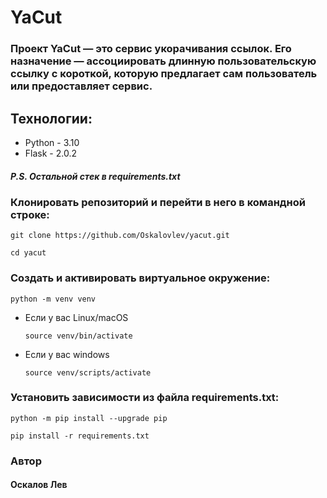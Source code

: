 # YaCut

### Проект YaCut — это сервис укорачивания ссылок. Его назначение — ассоциировать длинную пользовательскую ссылку с короткой, которую предлагает сам пользователь или предоставляет сервис.

## Технологии:

* Python - 3.10
* Flask - 2.0.2
##### P.S. Остальной стек в requirements.txt

### Клонировать репозиторий и перейти в него в командной строке:

```
git clone https://github.com/Oskalovlev/yacut.git 
```

```
cd yacut
```

### Cоздать и активировать виртуальное окружение:

```
python -m venv venv
```

* Если у вас Linux/macOS

    ```
    source venv/bin/activate
    ```

* Если у вас windows

    ```
    source venv/scripts/activate
    ```

### Установить зависимости из файла requirements.txt:

```
python -m pip install --upgrade pip
```

```
pip install -r requirements.txt
```

### Автор 
#### Оскалов Лев
